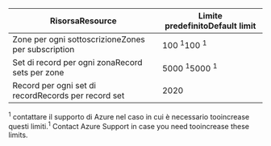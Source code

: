 
| <span data-ttu-id="c8932-101">Risorsa</span><span class="sxs-lookup"><span data-stu-id="c8932-101">Resource</span></span> | <span data-ttu-id="c8932-102">Limite predefinito</span><span class="sxs-lookup"><span data-stu-id="c8932-102">Default limit</span></span> |
| --- | --- |
| <span data-ttu-id="c8932-103">Zone per ogni sottoscrizione</span><span class="sxs-lookup"><span data-stu-id="c8932-103">Zones per subscription</span></span> |<span data-ttu-id="c8932-104">100 <sup>1</sup></span><span class="sxs-lookup"><span data-stu-id="c8932-104">100 <sup>1</sup></span></span> |
| <span data-ttu-id="c8932-105">Set di record per ogni zona</span><span class="sxs-lookup"><span data-stu-id="c8932-105">Record sets per zone</span></span> |<span data-ttu-id="c8932-106">5000 <sup>1</sup></span><span class="sxs-lookup"><span data-stu-id="c8932-106">5000 <sup>1</sup></span></span> |
| <span data-ttu-id="c8932-107">Record per ogni set di record</span><span class="sxs-lookup"><span data-stu-id="c8932-107">Records per record set</span></span> |<span data-ttu-id="c8932-108">20</span><span class="sxs-lookup"><span data-stu-id="c8932-108">20</span></span> |

<span data-ttu-id="c8932-109"><sup>1</sup> contattare il supporto di Azure nel caso in cui è necessario tooincrease questi limiti.</span><span class="sxs-lookup"><span data-stu-id="c8932-109"><sup>1</sup> Contact Azure Support in case you need tooincrease these limits.</span></span>
